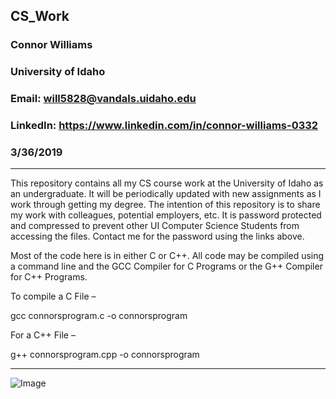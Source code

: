 ﻿## CS_Work

### **Connor Williams**
### University of Idaho
### Email: will5828@vandals.uidaho.edu
### LinkedIn: https://www.linkedin.com/in/connor-williams-0332
### 3/36/2019

---
This repository contains all my CS course work at the University of Idaho as an undergraduate. It will be periodically
updated with new assignments as I work through getting my degree. The intention of this repository is to share my work
with colleagues, potential employers, etc. It is password protected and compressed to prevent other UI Computer Science Students
from accessing the files. Contact me for the password using the links above.

Most of the code here is in either C or C++. All code may be compiled using a command line and the GCC Compiler for
C Programs or the G++ Compiler for C++ Programs.

To compile a C File – 

gcc connorsprogram.c -o connorsprogram

For a C++ File – 

g++ connorsprogram.cpp -o connorsprogram

---
![Image](https://openclipart.org/download/215664/Computer-Guy.svg)

